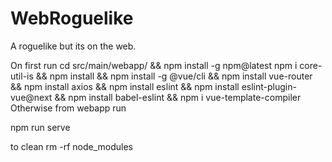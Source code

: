 # WebRoguelike

A roguelike but its on the web.

On first run
cd src/main/webapp/ && npm install -g npm@latest 
npm i core-util-is && npm install && npm install -g @vue/cli && npm install vue-router && npm install axios && npm install eslint && npm install eslint-plugin-vue@next && npm install babel-eslint && npm i vue-template-compiler
Otherwise from webapp run 

npm run serve


to clean 
rm -rf node_modules